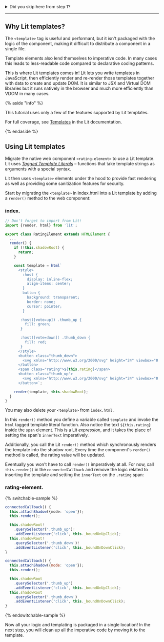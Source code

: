 <style>
  summary:hover {
    cursor: pointer;
  }
</style>
<details>
  <summary>Did you skip here from step 1?</summary>

  In summary, we have built a web component that:

  * Accepts a `vote="up"` or `vote="down"` attribute.
  * Accepts a `rating="0"` attribute.
  * Accepts those attributes as properties.
  * Reflects the `vote` property to the `vote` attribute.
  * Styles the buttons based on the `vote` attribute.
  * Updates the `rating` and `vote` values when the user clicks one of the buttons.
</details>

---

## Why Lit templates?

The `<template>` tag is useful and performant, but it isn't packaged with the logic of the component, making it difficult to distribute a component in a single file.

Template elements also lend themselves to imperative code. In many cases this leads to less-readable code compared to declarative coding patterns.

This is where Lit templates comes in! Lit lets you write templates in JavaScript, then efficiently render and re-render those templates together with data to create and update DOM. It is similar to JSX and Virtual DOM libraries but it runs natively in the browser and much more efficiently than VDOM in many cases.

{% aside "info" %}

This tutorial uses only a few of the features supported by Lit templates.

For full coverage, see [Templates](/docs/templates/overview/) in the Lit documentation.

{% endaside %}

## Using Lit templates

Migrate the native web component `<rating-element>` to use a Lit template. Lit uses [*Tagged Template Literals*](https://developer.mozilla.org/en-US/docs/Web/JavaScript/Reference/Template_literals#tagged_templates) – functions that take template strings as arguments with a special syntax.

Lit then uses `<template>` elements under the hood to provide fast rendering as well as providing some sanitization features for security.

Start by migrating the `<template>` in index.html into a Lit template by adding a `render()` method to the web component:

### index.<ts-js></ts-js>

```ts
// Don't forget to import from Lit!
import {render, html} from 'lit';

export class RatingElement extends HTMLElement {
  ...
  render() {
    if (!this.shadowRoot) {
      return;
    }

    const template = html`
      <style>
        :host {
          display: inline-flex;
          align-items: center;
        }
        button {
          background: transparent;
          border: none;
          cursor: pointer;
        }

       :host([vote=up]) .thumb_up {
         fill: green;
       }

       :host([vote=down]) .thumb_down {
         fill: red;
       }
      </style>
      <button class="thumb_down">
        <svg xmlns="http://www.w3.org/2000/svg" height="24" viewbox="0 0 24 24" width="24"><path d="M15 3H6c-.83 0-1.54.5-1.84 1.22l-3.02 7.05c-.09.23-.14.47-.14.73v2c0 1.1.9 2 2 2h6.31l-.95 4.57-.03.32c0 .41.17.79.44 1.06L9.83 23l6.59-6.59c.36-.36.58-.86.58-1.41V5c0-1.1-.9-2-2-2zm4 0v12h4V3h-4z"/></svg>
      </button>
      <span class="rating">${this.rating}</span>
      <button class="thumb_up">
        <svg xmlns="http://www.w3.org/2000/svg" height="24" viewbox="0 0 24 24" width="24"><path d="M1 21h4V9H1v12zm22-11c0-1.1-.9-2-2-2h-6.31l.95-4.57.03-.32c0-.41-.17-.79-.44-1.06L14.17 1 7.59 7.59C7.22 7.95 7 8.45 7 9v10c0 1.1.9 2 2 2h9c.83 0 1.54-.5 1.84-1.22l3.02-7.05c.09-.23.14-.47.14-.73v-2z"/></svg>
      </button>`;

    render(template, this.shadowRoot);
  }
}
```

You may also delete your `<template>` from `index.html`.

In this `render()` method you define a variable called `template` and invoke the `html` tagged template literal function. Also notice the text `${this.rating}` inside the `span` element. This is a Lit _expression_, and it takes the place of setting the span's `innerText` imperatively.

Additionally, you call the Lit `render()` method which synchronously renders the template into the shadow root. Every time the component's `render()` method is called, the rating value will be updated.

Eventually you won't have to call `render()` imperatively at all. For now, call `this.render()` in the `connectedCallback` and remove the logic related to inserting the template and setting the `innerText` on the `.rating` span:


### rating-element.<ts-js></ts-js>

{% switchable-sample %}

```ts
connectedCallback() {
  this.attachShadow({mode: 'open'});
  this.render();

  this.shadowRoot!
    .querySelector('.thumb_up')!
    .addEventListener('click', this._boundOnUpClick);
  this.shadowRoot!
    .querySelector('.thumb_down')!
    .addEventListener('click', this._boundOnDownClick);
}
```

```js
connectedCallback() {
  this.attachShadow({mode: 'open'});
  this.render();

  this.shadowRoot
    .querySelector('.thumb_up')
    .addEventListener('click', this._boundOnUpClick);
  this.shadowRoot
    .querySelector('.thumb_down')
    .addEventListener('click', this._boundOnDownClick);
}
```

{% endswitchable-sample %}

Now all your logic and templating is packaged in a single location! In the next step, you will clean up all the imperative code by moving it to the template.